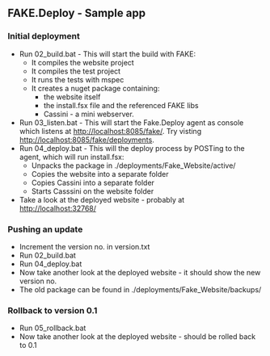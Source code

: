 ## FAKE.Deploy - Sample app

### Initial deployment

* Run 02_build.bat - This will start the build with FAKE:
	* It compiles the website project
	* It compiles the test project
	* It runs the tests with mspec
	* It creates a nuget package containing:
		* the website itself
		* the install.fsx file and the referenced FAKE libs
		* Cassini - a mini webserver.
* Run 03_listen.bat - This will start the Fake.Deploy agent as console which listens at [http://localhost:8085/fake/](http://localhost:8085/fake/). Try visting [http://localhost:8085/fake/deployments](http://localhost:8085/fake/deployments).
* Run 04_deploy.bat - This will the deploy process by POSTing to the agent, which will run install.fsx:
	* Unpacks the package in ./deployments/Fake_Website/active/
	* Copies the website into a separate folder
	* Copies Cassini into a separate folder
	* Starts Casssini on the website folder
* Take a look at the deployed website - probably at [http://localhost:32768/](http://localhost:32768/)

### Pushing an update

* Increment the version no. in version.txt
* Run 02_build.bat
* Run 04_deploy.bat
* Now take another look at the deployed website - it should show the new version no.
* The old package can be found in ./deployments/Fake_Website/backups/

### Rollback to version 0.1

* Run 05_rollback.bat
* Now take another look at the deployed website - should be rolled back to 0.1